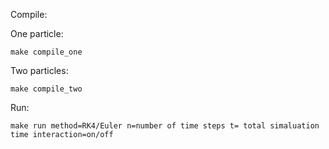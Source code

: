 Compile:

One particle:

```
make compile_one
```

Two particles:

```
make compile_two
```

Run:

```
make run method=RK4/Euler n=number of time steps t= total simaluation time interaction=on/off
```



